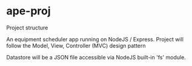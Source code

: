 # ape-proj

Project structure

An equipment scheduler app running on NodeJS / Express. 
Project will follow the Model, View, Controller (MVC) design pattern

Datastore will be a JSON file accessible via NodeJS built-in 'fs' module.
